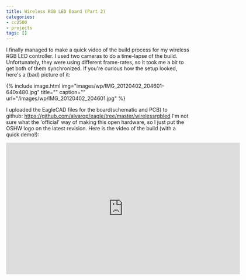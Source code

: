 ```yaml
---
title: Wireless RGB LED Board (Part 2)
categories:
- cc2500
- projects
tags: []
---
```

I finally managed to make a quick video of the build process for my wireless RGB LED controller. I used two cameras to do a time-lapse of the build. Unfortunately, they were using different frame-rates, so it took me a bit to get both of them synchronized. If you're curious how the setup looked, here's a (bad) picture of it:

{% include image.html
            img="images/wp/IMG_20120402_204601-640x480.jpg"
            title=""
            caption=""
            url="/images/wp/IMG_20120402_204601.jpg" %}

I uploaded the EagleCAD files for the board(schematic and PCB) to github: <a href="https://github.com/alvarop/eagle/tree/master/wirelessrgbled">https://github.com/alvarop/eagle/tree/master/wirelessrgbled</a>
I'm not sure what the 'official' way of making this open hardware, so I just put the OSHW logo on the latest revision. Here is the video of the build (with a quick demo!):
<div style="text-align: center;"><iframe src="https://www.youtube.com/embed/taBvldb633M" frameborder="0" width="640" height="360"></iframe></div>
